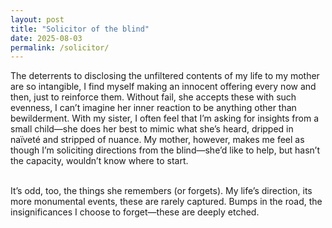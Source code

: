 ```yaml
---
layout: post
title: "Solicitor of the blind"
date: 2025-08-03
permalink: /solicitor/
---
```


The deterrents to disclosing the unfiltered contents of my life to my mother are so intangible, I find myself making an innocent offering every now and then, just to reinforce them. Without fail, she accepts these with such evenness, I can’t imagine her inner reaction to be anything other than bewilderment. With my sister, I often feel that I’m asking for insights from a small child—she does her best to mimic what she’s heard, dripped in naïveté and stripped of nuance. My mother, however, makes me feel as though I’m soliciting directions from the blind—she’d like to help, but hasn’t the capacity, wouldn’t know where to start.<br><br>

It’s odd, too, the things she remembers (or forgets). My life’s direction, its more monumental events, these are rarely captured. Bumps in the road, the insignificances I choose to forget—these are deeply etched.